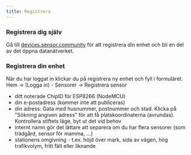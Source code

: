 ```yaml
---
title: Registrera
---
```


### Registrera dig själv

Gå till [devices.sensor.community](https://devices.sensor.community/register) för att registrera din enhet och bli en del av det öppna datanätverket.


### Registrera din enhet
När du har loggat in klickar du på registrera ny enhet och fyll i formuläret.
Hem -> (Logga in) - Sensorer -> Registrera sensor

* ditt noterade ChipID för ESP8266 (NodeMCU)
* din e-postadress (kommer inte att publiceras)
* din adress: Gata med husnummer, postnummer och stad. Klicka på "Sökning angiven adress" för att få platskoordinaterna (avrundas). Kontrollera stiftets läge, byt ut det vid behov
* internt namn gör det lättare att separera om du har flera sensorer (som trädgård, sensor för mamma, ...)
* stationens omgivning - t.ex. höjd över mark, sida av vägen, hög trafikvolym, fritt fält eller liknande